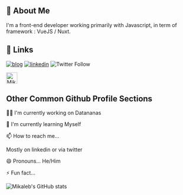 ## 🚀 About Me

I'm a front-end developer working primarily with Javascript, in term of framework : VueJS / Nuxt.


## 🔗 Links
[![blog](https://img.shields.io/badge/Blog-Mikaleb.com-%23f7f4e3)](https://mikaleb.com/)
[![linkedin](https://img.shields.io/badge/LinkedIn-Follow-blue)](https://www.linkedin.com/in/mikalebeau/)
![Twitter Follow](https://img.shields.io/twitter/follow/MikalebCom?style=social)

<a href="https://dev.to/mikaleb">
  <img src="https://d2fltix0v2e0sb.cloudfront.net/dev-badge.svg" alt="Mikaleb's DEV Profile" height="30" width="30">
</a>
        

## Other Common Github Profile Sections

👩‍💻 I'm currently working on
Datananas

🧠 I'm currently learning 
Myself

📫 How to reach me...

Mostly on linkedin or via twitter

😄 Pronouns...
He/Him

⚡️ Fun fact...

![Mikaleb's GitHub stats](https://github-readme-stats.vercel.app/api?username=mikaleb&count_private=true&show_icons=true&theme=tokyonight)
<br /><br />
